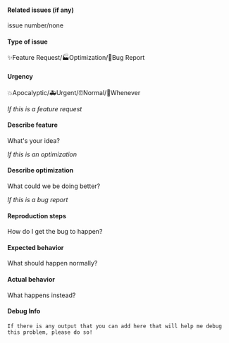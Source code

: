 #### Related issues (if any)

issue number/none

#### Type of issue

✨Feature Request/🏭Optimization/🐛Bug Report

#### Urgency

💥Apocalyptic/🚑Urgent/⏰Normal/📆Whenever

_If this is a feature request_

#### Describe feature

What's your idea?

_If this is an optimization_

#### Describe optimization

What could we be doing better?

_If this is a bug report_

#### Reproduction steps

How do I get the bug to happen?

#### Expected behavior

What should happen normally?

#### Actual behavior

What happens instead?

#### Debug Info

```text
If there is any output that you can add here that will help me debug this problem, please do so!
```
